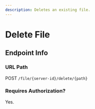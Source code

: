 ```yaml
---
description: Deletes an existing file.
---
```


# Delete File

## Endpoint Info

### URL Path

POST `/file/{server-id}/delete/{path}`

### Requires Authorization?

Yes.

